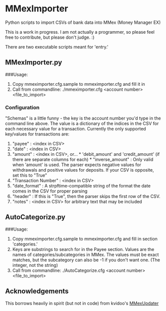 # MMexImporter
Python scripts to import CSVs of bank data into MMex (Money Manager EX)

This is a work in progress.  I am not actually a programmer, so please feel free to
contribute, but please don't judge. :)

There are two executable scripts meant for 'entry.'

## MMexImporter.py
###Usage:

1. Copy mmeximporter.cfg.sample to mmeximporter.cfg and fill it in
2. Call from commandline: ./mmeximporter.cfg \<account number\> \<file\_to\_import\>

### Configuration
"Schemas" is a little funny - the key is the account number you'd type in the command line above.  The value is a dictionary of the indices in the CSV for each necessary value for a transaction.  Currently the only supported key/values for transactions are:

  1. "payee" : \<index in CSV\>
  2. "date" : \<index in CSV\>
  3. "amount" : \<index in CSV\>, or...
    * 'debit\_amount' and 'credit_amount' (if there are separate columns for each)
    * "inverse\_amount" : Only valid when 'amount' is used.  The parser expects negative values for withdrawals and positive values for deposits.  If your CSV is opposite, set this to "True"
  4. "Transaction Number" : \<index in CSV\>
  5. "date_format" : A strpftime-compatible string of the format the date comes in the CSV for proper parsing
  6. "header" : If this is "True", then the parser skips the first row of the CSV.
  7. "notes" : \<index in CSV\> for arbitrary text that may be included

## AutoCategorize.py

###Usage:

1. Copy mmeximporter.cfg.sample to mmeximporter.cfg and fill in section 'categories.'
  2. Keys are substrings to search for in the Payee section.  Values are the names of categories/subcategories in MMex.  The values must be exact matches, but the subcategory can also be -1 if you don't want one.  (The integer, not the string)
3. Call from commandline: ./AutoCategorize.cfg \<account number\> \<file\_to\_import\>

## Acknowledgements
This borrows heavily in spirit (but not in code) from kvidoo's [MMexUpdater](https://github.com/kvidoo/MMexUpdater)
